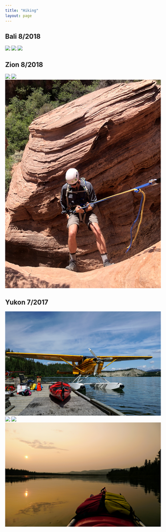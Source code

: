 ```yaml
---
title: "Hiking"
layout: page
---
```


## Bali 8/2018

![](2018/bali/DSC_0220.JPG)
![](2018/bali/DSC_0234.JPG)
![](2018/bali/DSC_0383.JPG)

## Zion 8/2018

![](2018/zion/DSC_0154.JPG)
![](2018/zion/DSC_0007.JPG)
![](2018/zion/IMG_7776.JPG)

## Yukon 7/2017
![](2018/yukon/DSC00544.JPG)
![](2018/yukon/DSC00951.JPG)
![](2018/yukon/DSC00686.JPG)
![](2018/yukon/DSC00990.JPG)